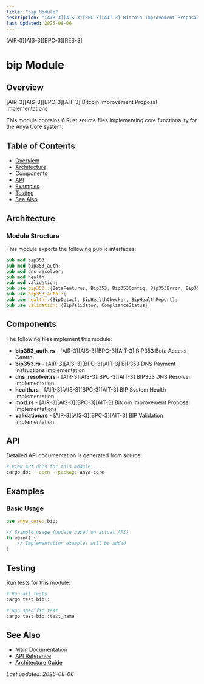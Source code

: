 ```yaml
---
title: "bip Module"
description: "[AIR-3][AIS-3][BPC-3][AIT-3] Bitcoin Improvement Proposal implementations"
last_updated: 2025-08-06
---
```


[AIR-3][AIS-3][BPC-3][RES-3]

# bip Module

## Overview

[AIR-3][AIS-3][BPC-3][AIT-3] Bitcoin Improvement Proposal implementations

This module contains 6 Rust source files implementing core functionality for the Anya Core system.

## Table of Contents

- [Overview](#overview)
- [Architecture](#architecture)
- [Components](#components)
- [API](#api)
- [Examples](#examples)
- [Testing](#testing)
- [See Also](#see-also)

## Architecture

### Module Structure

This module exports the following public interfaces:

```rust
pub mod bip353;
pub mod bip353_auth;
pub mod dns_resolver;
pub mod health;
pub mod validation;
pub use bip353::{BetaFeatures, Bip353, Bip353Config, Bip353Error, Bip353Status, PaymentRecipient};
pub use bip353_auth::{
pub use health::{BipDetail, BipHealthChecker, BipHealthReport};
pub use validation::{BipValidator, ComplianceStatus};
```

## Components

The following files implement this module:

- **bip353_auth.rs** - [AIR-3][AIS-3][BPC-3][AIT-3] BIP353 Beta Access Control
- **bip353.rs** - [AIR-3][AIS-3][BPC-3][AIT-3] BIP353 DNS Payment Instructions implementation
- **dns_resolver.rs** - [AIR-3][AIS-3][BPC-3][AIT-3] BIP353 DNS Resolver Implementation
- **health.rs** - [AIR-3][AIS-3][BPC-3][AIT-3] BIP System Health Implementation
- **mod.rs** - [AIR-3][AIS-3][BPC-3][AIT-3] Bitcoin Improvement Proposal implementations
- **validation.rs** - [AIR-3][AIS-3][BPC-3][AIT-3] BIP Validation Implementation

## API

Detailed API documentation is generated from source:

```bash
# View API docs for this module
cargo doc --open --package anya-core
```

## Examples

### Basic Usage

```rust
use anya_core::bip;

// Example usage (update based on actual API)
fn main() {
    // Implementation examples will be added
}
```

## Testing

Run tests for this module:

```bash
# Run all tests
cargo test bip::

# Run specific test
cargo test bip::test_name
```

## See Also

- [Main Documentation](../README.md)
- [API Reference](../api/README.md)
- [Architecture Guide](../architecture/README.md)

*Last updated: 2025-08-06*
